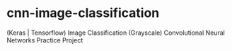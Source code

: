 # cnn-image-classification
(Keras | Tensorflow) Image Classification (Grayscale) Convolutional Neural Networks Practice Project
